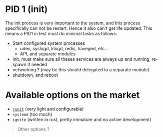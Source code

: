 # PID 1 (init)
The init process is very important to the system, and this process specifically can not be restart. Hence it also can't get life updated.
This means a PID1 in test must do minimal tasks as follows:

- Start configured system processes
  - udev, syslogd, klogd, redis, haveged, etc... 
  - API, and separate modules
- init, must make sure all theses services are always up and running, re-spawn if needed
- networking ? (may be this should delegated to a separate module)
- shutdown, and reboot

# Available options on the market
- [`runit`](http://smarden.org/runit/) (very light and configurable)
- `systemd` (too much)
- `ignite` (written in rust, pretty immature and no active development)

> Other options ?

